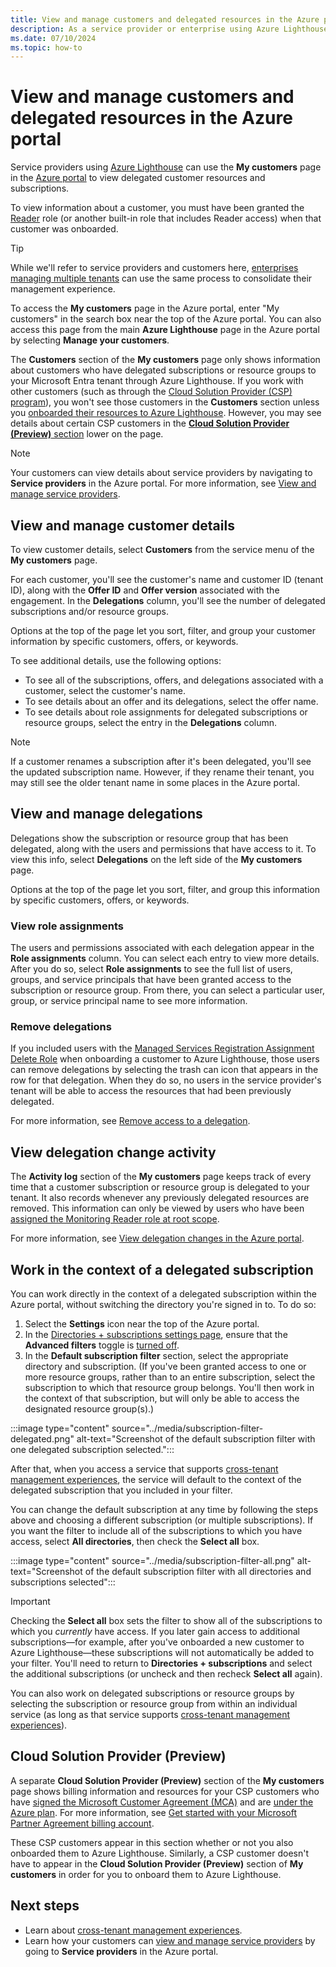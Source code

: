 ```yaml
---
title: View and manage customers and delegated resources in the Azure portal
description: As a service provider or enterprise using Azure Lighthouse, you can view  delegated resources and subscriptions by going to My customers in the Azure portal. 
ms.date: 07/10/2024
ms.topic: how-to
---
```


# View and manage customers and delegated resources in the Azure portal

Service providers using [Azure Lighthouse](../overview.md) can use the **My customers** page in the [Azure portal](https://portal.azure.com) to view delegated customer resources and subscriptions.

To view information about a customer, you must have been granted the [Reader](/azure/role-based-access-control/built-in-roles#reader) role (or another built-in role that includes Reader access) when that customer was onboarded.

> [!TIP]
> While we'll refer to service providers and customers here, [enterprises managing multiple tenants](../concepts/enterprise.md) can use the same process to consolidate their management experience.

To access the **My customers** page in the Azure portal, enter "My customers" in the search box near the top of the Azure portal. You can also access this page from the main **Azure Lighthouse** page in the Azure portal by selecting **Manage your customers**.

The **Customers** section of the **My customers** page only shows information about customers who have delegated subscriptions or resource groups to your Microsoft Entra tenant through Azure Lighthouse. If you work with other customers (such as through the [Cloud Solution Provider (CSP) program](/partner-center/csp-overview)), you won't see those customers in the **Customers** section unless you [onboarded their resources to Azure Lighthouse](onboard-customer.md). However, you may see details about certain CSP customers in the [**Cloud Solution Provider (Preview)** section](#cloud-solution-provider-preview) lower on the page.

> [!NOTE]
> Your customers can view details about service providers by navigating to **Service providers** in the Azure portal. For more information, see [View and manage service providers](view-manage-service-providers.md).

## View and manage customer details

To view customer details, select **Customers** from the service menu of the **My customers** page.

For each customer, you'll see the customer's name and customer ID (tenant ID), along with the **Offer ID** and **Offer version** associated with the engagement. In the **Delegations** column, you'll see the number of delegated subscriptions and/or resource groups.

Options at the top of the page let you sort, filter, and group your customer information by specific customers, offers, or keywords.

To see additional details, use the following options:

- To see all of the subscriptions, offers, and delegations associated with a customer, select the customer's name.
- To see details about an offer and its delegations, select the offer name.
- To see details about role assignments for delegated subscriptions or resource groups, select the entry in the **Delegations** column.

> [!NOTE]
> If a customer renames a subscription after it's been delegated, you'll see the updated subscription name. However, if they rename their tenant, you may still see the older tenant name in some places in the Azure portal.

## View and manage delegations

Delegations show the subscription or resource group that has been delegated, along with the users and permissions that have access to it. To view this info, select **Delegations** on the left side of the **My customers** page.

Options at the top of the page let you sort, filter, and group this information by specific customers, offers, or keywords.

### View role assignments

The users and permissions associated with each delegation appear in the **Role assignments** column. You can select each entry to view more details. After you do so, select **Role assignments** to see the full list of users, groups, and service principals that have been granted access to the subscription or resource group. From there, you can select a particular user, group, or service principal name to see more information.

### Remove delegations

If you included users with the [Managed Services Registration Assignment Delete Role](/azure/role-based-access-control/built-in-roles#managed-services-registration-assignment-delete-role) when onboarding a customer to Azure Lighthouse, those users can remove delegations by selecting the trash can icon that appears in the row for that delegation. When they do so, no users in the service provider's tenant will be able to access the resources that had been previously delegated.

For more information, see [Remove access to a delegation](remove-delegation.md).

## View delegation change activity

The **Activity log** section of the **My customers** page keeps track of every time that a customer subscription or resource group is delegated to your tenant. It also records whenever any previously delegated resources are removed. This information can only be viewed by users who have been [assigned the Monitoring Reader role at root scope](monitor-delegation-changes.md).

For more information, see [View delegation changes in the Azure portal](monitor-delegation-changes.md#view-delegation-changes-in-the-azure-portal).

## Work in the context of a delegated subscription

You can work directly in the context of a delegated subscription within the Azure portal, without switching the directory you're signed in to. To do so:

1. Select the **Settings** icon near the top of the Azure portal.
1. In the [Directories + subscriptions settings page](../../azure-portal/set-preferences.md#directories--subscriptions), ensure that the **Advanced filters** toggle is [turned off](../../azure-portal/set-preferences.md#subscription-filters).
1. In the **Default subscription filter** section, select the appropriate directory and subscription. (If you've been granted access to one or more resource groups, rather than to an entire subscription, select the subscription to which that resource group belongs. You'll then work in the context of that subscription, but will only be able to access the designated resource group(s).)

:::image type="content" source="../media/subscription-filter-delegated.png" alt-text="Screenshot of the default subscription filter with one delegated subscription selected.":::

After that, when you access a service that supports [cross-tenant management experiences](../concepts/cross-tenant-management-experience.md), the service will default to the context of the delegated subscription that you included in your filter.

You can change the default subscription at any time by following the steps above and choosing a different subscription (or multiple subscriptions). If you want the filter to include all of the subscriptions to which you have access, select **All directories**, then check the **Select all** box.

:::image type="content" source="../media/subscription-filter-all.png" alt-text="Screenshot of the default subscription filter with all directories and subscriptions selected":::

> [!IMPORTANT]
> Checking the **Select all** box sets the filter to show all of the subscriptions to which you *currently* have access. If you later gain access to additional subscriptions—for example, after you've onboarded a new customer to Azure Lighthouse—these subscriptions will not automatically be added to your filter. You'll need to return to **Directories + subscriptions** and select the additional subscriptions (or uncheck and then recheck **Select all** again).

You can also work on delegated subscriptions or resource groups by selecting the subscription or resource group from within an individual service (as long as that service supports [cross-tenant management experiences](../concepts/cross-tenant-management-experience.md#enhanced-services-and-scenarios)).

## Cloud Solution Provider (Preview)

A separate **Cloud Solution Provider (Preview)** section of the **My customers** page shows billing information and resources for your CSP customers who have [signed the Microsoft Customer Agreement (MCA)](/partner-center/confirm-customer-agreement) and are [under the Azure plan](/partner-center/azure-plan-get-started). For more information, see [Get started with your Microsoft Partner Agreement billing account](/azure/cost-management-billing/understand/mpa-overview).

These CSP customers appear in this section whether or not you also onboarded them to Azure Lighthouse. Similarly, a CSP customer doesn't have to appear in the **Cloud Solution Provider (Preview)** section of **My customers** in order for you to onboard them to Azure Lighthouse.

## Next steps

- Learn about [cross-tenant management experiences](../concepts/cross-tenant-management-experience.md).
- Learn how your customers can [view and manage service providers](view-manage-service-providers.md) by going to **Service providers** in the Azure portal.
